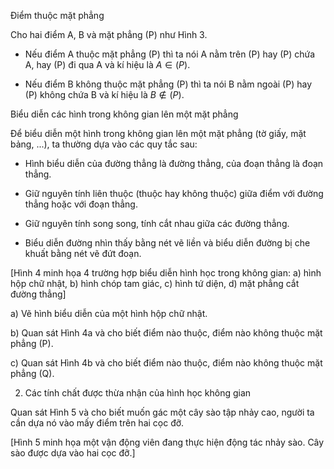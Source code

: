 Điểm thuộc mặt phẳng

Cho hai điểm A, B và mặt phẳng (P) như Hình 3.

- Nếu điểm A thuộc mặt phẳng (P) thì ta nói A nằm trên (P) hay (P) chứa A, hay (P) đi qua A và kí hiệu là $A \in (P)$.

- Nếu điểm B không thuộc mặt phẳng (P) thì ta nói B nằm ngoài (P) hay (P) không chứa B và kí hiệu là $B \notin (P)$.

Biểu diễn các hình trong không gian lên một mặt phẳng

Để biểu diễn một hình trong không gian lên một mặt phẳng (tờ giấy, mặt bảng, ...), ta thường dựa vào các quy tắc sau:

- Hình biểu diễn của đường thẳng là đường thẳng, của đoạn thẳng là đoạn thẳng.

- Giữ nguyên tính liên thuộc (thuộc hay không thuộc) giữa điểm với đường thẳng hoặc với đoạn thẳng.

- Giữ nguyên tính song song, tính cắt nhau giữa các đường thẳng.

- Biểu diễn đường nhìn thấy bằng nét vẽ liền và biểu diễn đường bị che khuất bằng nét vẽ đứt đoạn.

[Hình 4 minh họa 4 trường hợp biểu diễn hình học trong không gian: a) hình hộp chữ nhật, b) hình chóp tam giác, c) hình tứ diện, d) mặt phẳng cắt đường thẳng]

a) Vẽ hình biểu diễn của một hình hộp chữ nhật.

b) Quan sát Hình 4a và cho biết điểm nào thuộc, điểm nào không thuộc mặt phẳng (P).

c) Quan sát Hình 4b và cho biết điểm nào thuộc, điểm nào không thuộc mặt phẳng (Q).

2. Các tính chất được thừa nhận của hình học không gian

Quan sát Hình 5 và cho biết muốn gác một cây sào tập nhảy cao, người ta cần dựa nó vào mấy điểm trên hai cọc đỡ.

[Hình 5 minh họa một vận động viên đang thực hiện động tác nhảy sào. Cây sào được dựa vào hai cọc đỡ.]